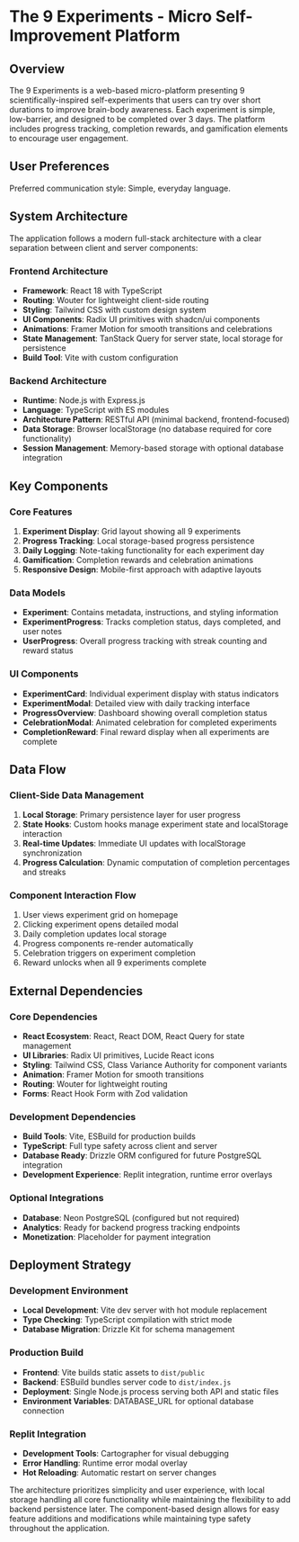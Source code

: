 # The 9 Experiments - Micro Self-Improvement Platform

## Overview

The 9 Experiments is a web-based micro-platform presenting 9 scientifically-inspired self-experiments that users can try over short durations to improve brain-body awareness. Each experiment is simple, low-barrier, and designed to be completed over 3 days. The platform includes progress tracking, completion rewards, and gamification elements to encourage user engagement.

## User Preferences

Preferred communication style: Simple, everyday language.

## System Architecture

The application follows a modern full-stack architecture with a clear separation between client and server components:

### Frontend Architecture
- **Framework**: React 18 with TypeScript
- **Routing**: Wouter for lightweight client-side routing
- **Styling**: Tailwind CSS with custom design system
- **UI Components**: Radix UI primitives with shadcn/ui components
- **Animations**: Framer Motion for smooth transitions and celebrations
- **State Management**: TanStack Query for server state, local storage for persistence
- **Build Tool**: Vite with custom configuration

### Backend Architecture
- **Runtime**: Node.js with Express.js
- **Language**: TypeScript with ES modules
- **Architecture Pattern**: RESTful API (minimal backend, frontend-focused)
- **Data Storage**: Browser localStorage (no database required for core functionality)
- **Session Management**: Memory-based storage with optional database integration

## Key Components

### Core Features
1. **Experiment Display**: Grid layout showing all 9 experiments
2. **Progress Tracking**: Local storage-based progress persistence
3. **Daily Logging**: Note-taking functionality for each experiment day
4. **Gamification**: Completion rewards and celebration animations
5. **Responsive Design**: Mobile-first approach with adaptive layouts

### Data Models
- **Experiment**: Contains metadata, instructions, and styling information
- **ExperimentProgress**: Tracks completion status, days completed, and user notes
- **UserProgress**: Overall progress tracking with streak counting and reward status

### UI Components
- **ExperimentCard**: Individual experiment display with status indicators
- **ExperimentModal**: Detailed view with daily tracking interface  
- **ProgressOverview**: Dashboard showing overall completion status
- **CelebrationModal**: Animated celebration for completed experiments
- **CompletionReward**: Final reward display when all experiments are complete

## Data Flow

### Client-Side Data Management
1. **Local Storage**: Primary persistence layer for user progress
2. **State Hooks**: Custom hooks manage experiment state and localStorage interaction
3. **Real-time Updates**: Immediate UI updates with localStorage synchronization
4. **Progress Calculation**: Dynamic computation of completion percentages and streaks

### Component Interaction Flow
1. User views experiment grid on homepage
2. Clicking experiment opens detailed modal
3. Daily completion updates local storage
4. Progress components re-render automatically
5. Celebration triggers on experiment completion
6. Reward unlocks when all 9 experiments complete

## External Dependencies

### Core Dependencies
- **React Ecosystem**: React, React DOM, React Query for state management
- **UI Libraries**: Radix UI primitives, Lucide React icons
- **Styling**: Tailwind CSS, Class Variance Authority for component variants
- **Animation**: Framer Motion for smooth transitions
- **Routing**: Wouter for lightweight routing
- **Forms**: React Hook Form with Zod validation

### Development Dependencies
- **Build Tools**: Vite, ESBuild for production builds
- **TypeScript**: Full type safety across client and server
- **Database Ready**: Drizzle ORM configured for future PostgreSQL integration
- **Development Experience**: Replit integration, runtime error overlays

### Optional Integrations
- **Database**: Neon PostgreSQL (configured but not required)
- **Analytics**: Ready for backend progress tracking endpoints
- **Monetization**: Placeholder for payment integration

## Deployment Strategy

### Development Environment
- **Local Development**: Vite dev server with hot module replacement
- **Type Checking**: TypeScript compilation with strict mode
- **Database Migration**: Drizzle Kit for schema management

### Production Build
- **Frontend**: Vite builds static assets to `dist/public`
- **Backend**: ESBuild bundles server code to `dist/index.js`
- **Deployment**: Single Node.js process serving both API and static files
- **Environment Variables**: DATABASE_URL for optional database connection

### Replit Integration
- **Development Tools**: Cartographer for visual debugging
- **Error Handling**: Runtime error modal overlay
- **Hot Reloading**: Automatic restart on server changes

The architecture prioritizes simplicity and user experience, with local storage handling all core functionality while maintaining the flexibility to add backend persistence later. The component-based design allows for easy feature additions and modifications while maintaining type safety throughout the application.